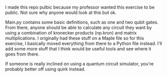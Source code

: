 I made this repo pulbic because my professor wanted this exercise to be public. Not sure why anyone would look at this but ok.

Main.py contains some basic definitions, such as one and two qubit gates. From there, anyone should be able to calculate any circuit they want by using a combination of kronecker products (np.kron) and matrix multiplications. I originally had these stuff on a Maple file so for this exercise, I basically moved everything from there to a Python file instead. I'll add some more stuff that I think would be useful tools and see where it goes from there.

If someone is really inclined on using a quantum circuit simulator, you're probably better off using quirk instead.